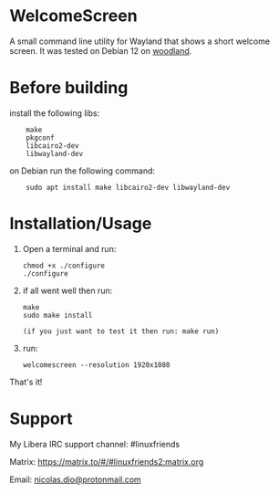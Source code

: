 # WelcomeScreen
A small command line utility for Wayland that shows a short welcome screen.
It was tested on Debian 12 on [woodland](https://github.com/DiogenesN/woodland).

# Before building
   install the following libs:

		make
		pkgconf
		libcairo2-dev
		libwayland-dev

   on Debian run the following command:

		sudo apt install make libcairo2-dev libwayland-dev

# Installation/Usage
  1. Open a terminal and run:

		 chmod +x ./configure
		 ./configure

  2. if all went well then run:

		 make
		 sudo make install
		 
		 (if you just want to test it then run: make run)

  3. run:
  
		 welcomescreen --resolution 1920x1080

That's it!

# Support

   My Libera IRC support channel: #linuxfriends

   Matrix: https://matrix.to/#/#linuxfriends2:matrix.org

   Email: nicolas.dio@protonmail.com
